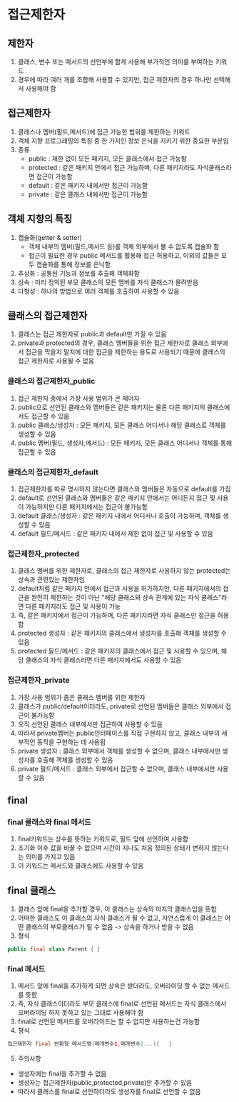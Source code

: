 # 접근제한자

## 제한자

1. 클래스, 변수 또는 메서드의 선언부에 함게 사용해 부가적인 의미를 부여하는 키워드
2. 경우에 따라 여러 개를 조합해 사용할 수 있지만, 접근 제한자의 경우 하나만 선택해서 사용해야 함

## 접근제한자

1. 클래스나 멤버(필드,메서드)에 접근 가능한 범위를 제한하는 키워드
2. 객체 지향 프로그래밍의 특징 중 한 가지인 정보 은닉을 지키기 위한 중요한 부분임
3. 종류
    - public : 제한 없이 모든 패키지, 모든 클래스에서 접근 가능함
    - protected : 같은 패키지 안에서 접근 가능하며, 다른 패키지라도 자식클래스라면 접근이 가능함
    - default : 같은 패키지 내에서만 접근이 가능함
    - private : 같은 클래스 내에서만 접근이 가능함

## 객체 지향의 특징

1. 캡슐화(getter & setter)
    - 객체 내부의 멤버(필드,메서드 등)를 객체 외부에서 볼 수 없도록 캡슐화 함
    - 접근이 필요한 경우 public 메서드를 활용해 접근 허용하고, 이외의 값들은 모두 캡슐화를 통해 정보를 은닉함
2. 추상화 : 공통된 기능과 정보를 추출해 객체화함
3. 상속 : 미리 정의된 부모 클래스의 모든 멤버를 자식 클래스가 물려받음
4. 다형성 : 하나의 방법으로 여러 객체를 호출하여 사용할 수 있음

## 클래스의 접근제한자

1. 클래스는 접근 제한자로 public과 default만 가질 수 있음
2. private과 protected의 경우, 클래스 멤버들을 위한 접근 제한자로 클래스 외부에서 접근을 막을지 말지에 대한 접근을 제한하는 용도로 사용되기 때문에 클래스의 접근 제한자로 사용될 수 없음

### 클래스의 접근제한자_public

1. 접근 제한자 중에서 가장 사용 범위가 큰 제어자
2. public으로 선언된 클래스와 멤버들은 같은 패키지는 물론 다른 패키지의 클래스에서도 접근할 수   있음
3. public 클래스/생성자 : 모든 패키지, 모든 클래스 어디서나 해당 클래스로 객체를 생성할 수 있음
4. public 멤버(필드, 생성자,메서드) : 모든 패키지, 모든 클래스 어디서나 객체를 통해 접근할 수 있음

### 클래스의 접근제한자_default

1. 접근제한자를 따로 명시하지 않는다면 클래스와 멤버들은 자동으로 default를 가짐
2. default로 선언된 클래스와 멤버들은 같은 패키지 안에서는 어디든지 접근 및 사용이 가능하지만 
  다른 패키지에서는 접근이 불가능함
3. default 클래스/생성자 : 같은 패키지 내에서 어디서나 호출이 가능하며, 객체를 생성할 수 있음
4. default 필드/메서드 : 같은 패키지 내에서 제한 없이 접근 및 사용할 수 있음

### 접근제한자_protected

1. 클래스 멤버를 위한 제한자로, 클래스의 접근 제한자로 사용하지 않는 protected는 상속과 관련있는 제한자임
2. default처럼 같은 패키지 안에서 접근과 사용을 허가하지만, 다른 패키지에서의 접근을 완전히 제한하는 것이 아닌 "해당 클래스와 상속 관계에 있는 자식 클래스"라면 다른 패키지라도 접근 및 사용이 가능
3. 즉, 같은 패키지에서 접근이 가능하며, 다른 패키지라면 자식 클래스만 접근을 허용함
4. protected 생성자 : 같은 패키지의 클래스에서 생성자를 호출해 객체를 생성할 수 있음
5. protected 필드/메서드 : 같은 패키지의 클래스에서 접근 및 사용할 수 있으며, 해당 클래스의 자식 클래스라면 다른 패키지에서도 사용할 수 있음

### 접근제한자_private

1. 가장 사용 범위가 좁은 클래스 멤버를 위한 제한자
2. 클래스가 public/default이더라도, private로 선언된 멤버들은 클래스 외부에서 접근이 불가능함
3. 오직 선언된 클래스 내부에서만 접근하여 사용할 수 있음
4. 따라서 private멤버는 public인터페이스를 직접 구현하지 않고, 클래스 내부의 세부적인 동작을 구현하는 데 사용됨
5. private 생성자 : 클래스 외부에서 객체를 생성할 수 없으며, 클래스 내부에서만 생성자를 호출해 객체를 생성할 수 있음
6. private 필드/메서드 : 클래스 외부에서 접근할 수 없으며, 클래스 내부에서만 사용할 수 있음

## final

### final 클래스와 final 메서드

1. final키워드는 상수를 뜻하는 키워드로, 필드 앞에 선언하여 사용함
2. 초기화 이후 값을 바꿀 수 없으며 시간이 지나도 처음 정의된 상태가 변하지 않는다는 의미를 가지고 있음
3. 이 키워드는 메서드와 클래스에도 사용할 수 있음

## final 클래스

1. 클래스 앞에 final을 추가할 경우, 이 클래스는 상속의 마지막 클래스임을 뜻함
2. 어떠한 클래스도 이 클래스의 자식 클래스가 될 수 없고, 자연스럽게 이 클래스는 어떤 클래스의 부모클래스가 될 수 없음 -> 상속을 하거나 받을 수 없음
3. 형식
```java
public final class Parent { }
```

### final 메서드

1. 메서드 앞에 final을 추가하게 되면 상속은 받더라도, 오버라이딩 할 수 없는 메서드를 뜻함
2. 즉, 자식 클래스이더라도 부모 클래스에 final로 선언된 메서드는 자식 클래스에서 오버라이딩 하지 못하고 있는 그대로 사용해야 함
3. final로 선언된 메서드를 오버라이드는 할 수 없지만 사용하는건 가능함
4. 형식
```java
접근제한자 final 반환형 메서드명(매개변수1,매개변수2...){	}
```
5. 주의사항
  - 생성자에는 final을 추가할 수 없음
  - 생성자는 접근제한자(public,protected,private)만 추가할 수 있음
  - 따라서 클래스를 final로 선언하더라도 생성자를 final로 선언할 수 없음